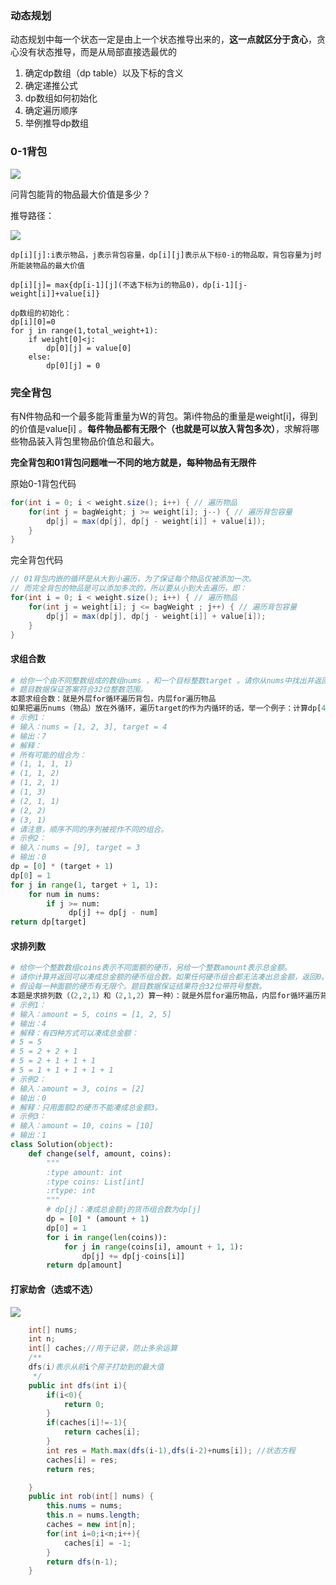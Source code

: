 ### 动态规划

​	动态规划中每一个状态一定是由上一个状态推导出来的，**这一点就区分于贪心**，贪心没有状态推导，而是从局部直接选最优的

1. 确定dp数组（dp table）以及下标的含义
2. 确定递推公式
3. dp数组如何初始化
4. 确定遍历顺序
5. 举例推导dp数组

### 0-1背包

![](D:\学习笔记\算法\photos\Dingtalk_20240913201712.jpg)

问背包能背的物品最大价值是多少？

推导路径：

![](D:\学习笔记\分布式\pictures\Snipaste_2024-09-13_20-45-13.png)

```
dp[i][j]:i表示物品，j表示背包容量，dp[i][j]表示从下标0-i的物品取，背包容量为j时所能装物品的最大价值
		   					   
dp[i][j]= max{dp[i-1][j](不选下标为i的物品0)，dp[i-1][j-weight[i]]+value[i]}

dp数组的初始化：
dp[i][0]=0
for j in range(1,total_weight+1):
	if weight[0]<j:
		dp[0][j] = value[0]
	else:
		dp[0][j] = 0
```

### 完全背包

有N件物品和一个最多能背重量为W的背包。第i件物品的重量是weight[i]，得到的价值是value[i] 。**每件物品都有无限个（也就是可以放入背包多次）**，求解将哪些物品装入背包里物品价值总和最大。

**完全背包和01背包问题唯一不同的地方就是，每种物品有无限件**

原始0-1背包代码

```java
for(int i = 0; i < weight.size(); i++) { // 遍历物品
    for(int j = bagWeight; j >= weight[i]; j--) { // 遍历背包容量
        dp[j] = max(dp[j], dp[j - weight[i]] + value[i]);
    }
}
```

完全背包代码

```java
// 01背包内嵌的循环是从大到小遍历，为了保证每个物品仅被添加一次。
// 而完全背包的物品是可以添加多次的，所以要从小到大去遍历，即：
for(int i = 0; i < weight.size(); i++) { // 遍历物品
    for(int j = weight[i]; j <= bagWeight ; j++) { // 遍历背包容量
        dp[j] = max(dp[j], dp[j - weight[i]] + value[i]);
    }
}
```

#### 求组合数

```python
# 给你一个由不同整数组成的数组nums ，和一个目标整数target 。请你从nums中找出并返回总和为target的元素组合的个数。
# 题目数据保证答案符合32位整数范围。
本题求组合数：就是外层for循环遍历背包，内层for遍历物品
如果把遍历nums（物品）放在外循环，遍历target的作为内循环的话，举一个例子：计算dp[4]的时候，结果集只有 {1,3} 这样的集合，不会有{3,1}这样的集合，因为nums遍历放在外层，3只能出现在1后面
# 示例1：
# 输入：nums = [1, 2, 3], target = 4
# 输出：7
# 解释：
# 所有可能的组合为：
# (1, 1, 1, 1)
# (1, 1, 2)
# (1, 2, 1)
# (1, 3)
# (2, 1, 1)
# (2, 2)
# (3, 1)
# 请注意，顺序不同的序列被视作不同的组合。
# 示例2：
# 输入：nums = [9], target = 3
# 输出：0
dp = [0] * (target + 1)
dp[0] = 1
for j in range(1, target + 1, 1):
    for num in nums:
        if j >= num:
             dp[j] += dp[j - num]
return dp[target]
```



#### 求排列数

```python
# 给你一个整数数组coins表示不同面额的硬币，另给一个整数amount表示总金额。
# 请你计算并返回可以凑成总金额的硬币组合数。如果任何硬币组合都无法凑出总金额，返回0。
# 假设每一种面额的硬币有无限个。题目数据保证结果符合32位带符号整数。
本题是求排列数（（2,2,1）和（2,1,2）算一种）：就是外层for遍历物品，内层for循环遍历背包。
# 示例1：
# 输入：amount = 5, coins = [1, 2, 5]
# 输出：4
# 解释：有四种方式可以凑成总金额：
# 5 = 5
# 5 = 2 + 2 + 1
# 5 = 2 + 1 + 1 + 1
# 5 = 1 + 1 + 1 + 1 + 1
# 示例2：
# 输入：amount = 3, coins = [2]
# 输出：0
# 解释：只用面额2的硬币不能凑成总金额3。
# 示例3：
# 输入：amount = 10, coins = [10]
# 输出：1
class Solution(object):
    def change(self, amount, coins):
        """
        :type amount: int
        :type coins: List[int]
        :rtype: int
        """
        # dp[j]：凑成总金额j的货币组合数为dp[j]
        dp = [0] * (amount + 1)
        dp[0] = 1
        for i in range(len(coins)):
            for j in range(coins[i], amount + 1, 1):
                dp[j] += dp[j-coins[i]]
        return dp[amount]
```

#### 打家劫舍（选或不选）

![](D:\学习笔记\算法\photos\Snipaste_2025-01-09_19-51-45.png)

```java
    int[] nums;
    int n;
    int[] caches;//用于记录，防止多余运算
    /**
    dfs(i)表示从前i个房子打劫到的最大值
     */
    public int dfs(int i){
        if(i<0){
            return 0;
        }
        if(caches[i]!=-1){
            return caches[i];
        } 
        int res = Math.max(dfs(i-1),dfs(i-2)+nums[i]); //状态方程
        caches[i] = res;
        return res;

    }
    public int rob(int[] nums) {
        this.nums = nums;
        this.n = nums.length;
        caches = new int[n];
        for(int i=0;i<n;i++){
            caches[i] = -1;
        }
        return dfs(n-1);
    }
```

